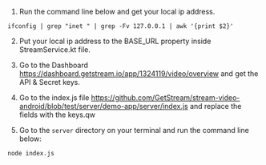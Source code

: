 1. Run the command line below and get your local ip address.

```
ifconfig | grep "inet " | grep -Fv 127.0.0.1 | awk '{print $2}' 
```

2. Put your local ip address to the BASE_URL property inside StreamService.kt file.

3. Go to the Dashboard https://dashboard.getstream.io/app/1324119/video/overview and get the API & Secret keys.

4. Go to the index.js file https://github.com/GetStream/stream-video-android/blob/test/server/demo-app/server/index.js and replace the fields with the keys.qw

5. Go to the `server` directory on your terminal and run the command line below:

```
node index.js
```
